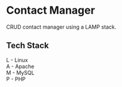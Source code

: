 # Contact Manager
CRUD contact manager using a LAMP stack.

## Tech Stack
L - Linux  
A - Apache  
M - MySQL  
P - PHP  